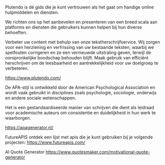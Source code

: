 Plutendo is dé gids die je kunt vertrouwen als het gaat om handige online hulpmiddelen en diensten.

We richten ons op het aanbevelen en presenteren van een breed scala aan platforms en diensten die gebruikers kunnen helpen bij hun diverse behoeften.

Verbeter uw content met behulp van onze tekstherschrijfservice. Wij zorgen voor een herziening en verfrissing van uw bestaande teksten, waarbij we spelfouten corrigeren en ze een vernieuwde uitstraling geven, terwijl de oorspronkelijke boodschap behouden blijft. Maak gebruik van efficiënt herschrijven om de leesbaarheid en aantrekkelijkheid voor uw doelgroep te verbeteren.

https://www.plutendo.com/


De APA-stijl is ontwikkeld door de American Psychological Association en wordt vaak gebruikt in disciplines zoals psychologie, sociologie, onderwijs en andere sociale wetenschappen. 

Het is een gestandaardiseerde manier van schrijven die dient als leidraad voor academische auteurs om consistentie en duidelijkheid in hun werk te waarborgen.

https://apagenerator.nl/


FutureAPIS ontdek een lijst met apis die je kunt gebruiken bij je volgende projecten:
https://www.futureapis.com/

AI Quote Generator
https://www.quotesmaker.com/motivational-quote-generator
